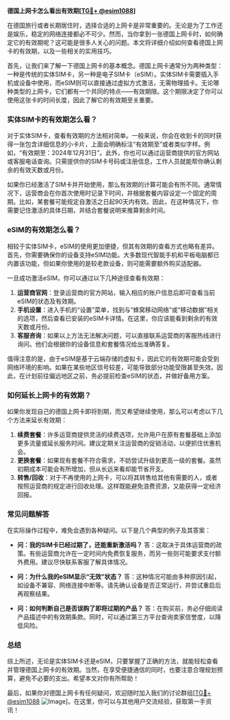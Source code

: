 **德国上网卡怎么看出有效期[[TG💪+ @esim1088](https://t.me/s/esim1088)]**

在德国旅行或者长期居住时，选择合适的上网卡是非常重要的。无论是为了工作还是娱乐，稳定的网络连接都必不可少。然而，当你拿到一张德国上网卡时，如何确定它的有效期呢？这可能是很多人关心的问题。本文将详细介绍如何查看德国上网卡的有效期，以及一些相关的实用技巧。

首先，让我们来了解一下德国上网卡的基本概念。德国上网卡通常分为两种类型：一种是传统的实体SIM卡，另一种是电子SIM卡（eSIM）。实体SIM卡需要插入手机或设备中使用，而eSIM则可以直接通过虚拟方式激活，无需物理插卡。无论哪种类型的上网卡，它们都有一个共同的特点——有效期限。这个期限决定了你可以使用这张卡的时间长度，因此了解它的有效期至关重要。

### **实体SIM卡的有效期怎么看？**

对于实体SIM卡，查看有效期的方法相对简单。一般来说，你会在收到卡的同时获得一张包含详细信息的小卡片，上面会明确标注“有效期至”或者类似字样。例如，“有效期至：2024年12月31日”。此外，你也可以通过运营商提供的官方网站或客服电话查询。只需提供你的SIM卡号码或注册信息，工作人员就能帮你确认剩余的有效天数或月份。

如果你已经激活了SIM卡并开始使用，那么有效期的计算可能会有所不同。通常情况下，运营商会在你首次使用时记录下时间，并根据套餐内容设定一个固定的周期。比如，某套餐可能规定自激活之日起90天内有效。因此，在这种情况下，你需要记住激活的具体日期，并结合套餐说明来推算剩余时间。

### **eSIM的有效期怎么看？**

相较于实体SIM卡，eSIM的使用更加便捷，但其有效期的查看方式也略有差异。首先，你需要确保你的设备支持eSIM功能。大多数现代智能手机和平板电脑都已内置该功能，但如果你使用的是较老款设备，则可能需要额外购买适配器。

一旦成功激活eSIM，你可以通过以下几种途径查看有效期：

1. **运营商官网**：登录运营商的官方网站，输入相应的账户信息后即可查看当前eSIM的状态及有效期。
2. **手机设置**：进入手机的“设置”菜单，找到与“蜂窝移动网络”或“移动数据”相关的选项，然后查看已安装的eSIM卡详情。在这里，你应该能看到剩余的有效天数或月份。
3. **客服咨询**：如果以上方法无法解决问题，可以直接联系运营商的客服热线进行询问。他们会根据你的设备信息和套餐情况给出准确答复。

值得注意的是，由于eSIM是基于云端存储的虚拟卡，因此它的有效期可能会受到网络环境的影响。如果在某些地区信号较差，可能导致部分功能受限甚至失效。因此，在计划前往偏远地区之前，务必提前检查eSIM的状态，并做好备用方案。

### **如何延长上网卡的有效期？**

如果你发现自己的德国上网卡即将到期，而又希望继续使用，那么可以考虑以下几个方法来延长有效期：

1. **续费套餐**：许多运营商提供灵活的续费选项，允许用户在原有套餐基础上添加更多流量或延长服务时间。建议定期关注运营商的促销活动，以便抓住优惠机会。
2. **更换套餐**：如果现有套餐不符合需求，不妨尝试升级到更高一级的套餐。虽然初期成本可能会有所增加，但从长远来看却能节省开支。
3. **转售/回收**：对于不再使用的上网卡，可以将其转售给其他有需要的人，或者按照运营商的规定进行回收处理。这样既能避免浪费资源，又能获得一定经济回报。

### **常见问题解答**

在实际操作过程中，难免会遇到各种疑问。以下是几个典型的例子及其答案：

- **问：我的SIM卡已经过期了，还能重新激活吗？**
  答：这取决于具体运营商的政策。有些运营商允许在一定时间内免费恢复服务，而另一些则可能要求支付额外费用。建议尽快联系客服了解具体情况。
  
- **问：为什么我的eSIM显示“无效”状态？**
  答：这种情况可能由多种原因引起，如设备不兼容、网络连接中断等。请先确认设备是否正常运行，并尝试重启后再观察结果。

- **问：如何判断自己是否误购了即将过期的产品？**
  答：在购买前，务必仔细阅读产品描述中的有效期条款。同时，可以通过第三方平台查询卖家信誉度，以降低风险。

### **总结**

综上所述，无论是实体SIM卡还是eSIM，只要掌握了正确的方法，就能轻松查看并管理德国上网卡的有效期。当然，在享受便捷通信的同时，也要注意合理规划预算，避免不必要的支出。希望本文对你有所帮助！

最后，如果你对德国上网卡有任何疑问，欢迎随时加入我们的讨论群组[[TG💪+ @esim1088](https://t.me/s/esim1088) ![Image](https://i.postimg.cc/4NQfJmqS/Snipaste-2025-05-13-00-14-12.png)]。在这里，你可以与其他用户交流经验，获取第一手资讯！